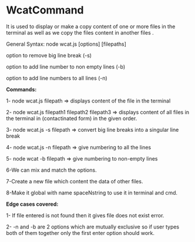 # WcatCommand

It is used to display or make a copy content of one or more files in the terminal as well as we copy the files content in another files . 

General Syntax:
node wcat.js [options] [filepaths]

option to remove big line break (-s)

option to add line number to non empty lines (-b)

option to add line numbers to all lines (-n) 


**Commands:**

1- node wcat.js filepath => displays content of the file in the terminal

2- node wcat.js filepath1 filepath2 filepath3 => displays content of all files in the terminal in (contactinated form) in the given order.

3- node wcat.js -s filepath => convert big line breaks into a singular line break

4- node wcat.js -n filepath => give numbering to all the lines 

5- node wcat -b filepath => give numbering to non-empty lines

6-We can mix and match the options.

7-Create a new file which content the data of other files.

8-Make it global with name spaceNstring to use it in terminal and cmd.


**Edge cases covered:**

1- If file entered is not found then it gives file does not exist error.

2- -n and -b are 2 options which are mutually exclusive so if user types both of them together only the first enter option should work.
